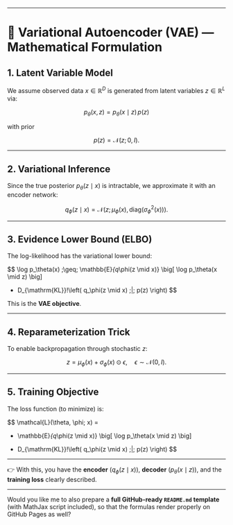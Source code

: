 

---

# 📘 Variational Autoencoder (VAE) — Mathematical Formulation

## **1. Latent Variable Model**

We assume observed data $x \in \mathbb{R}^D$ is generated from latent variables $z \in \mathbb{R}^L$ via:

$$
p_\theta(x, z) = p_\theta(x \mid z) \, p(z)
$$

with prior

$$
p(z) = \mathcal{N}(z; 0, I).
$$

---

## **2. Variational Inference**

Since the true posterior $p_\theta(z \mid x)$ is intractable, we approximate it with an encoder network:

$$
q_\phi(z \mid x) = \mathcal{N}(z; \mu_\phi(x), \, \mathrm{diag}(\sigma_\phi^2(x))).
$$

---

## **3. Evidence Lower Bound (ELBO)**

The log-likelihood has the variational lower bound:

$$
\log p_\theta(x) \;\geq\;
\mathbb{E}_{q_\phi(z \mid x)} \big[ \log p_\theta(x \mid z) \big]
- D_{\mathrm{KL}}\!\left( q_\phi(z \mid x) \;\|\; p(z) \right)
$$

This is the **VAE objective**.

---

## **4. Reparameterization Trick**

To enable backpropagation through stochastic $z$:

$$
z = \mu_\phi(x) + \sigma_\phi(x) \odot \epsilon, 
\quad \epsilon \sim \mathcal{N}(0, I).
$$

---

## **5. Training Objective**

The loss function (to minimize) is:

$$
\mathcal{L}(\theta, \phi; x) =
- \mathbb{E}_{q_\phi(z \mid x)} \big[ \log p_\theta(x \mid z) \big]
+ D_{\mathrm{KL}}\!\left( q_\phi(z \mid x) \;\|\; p(z) \right)
$$
---

👉 With this, you have the **encoder** ($q_\phi(z \mid x)$), **decoder** ($p_\theta(x \mid z)$), and the **training loss** clearly described.

---

Would you like me to also prepare a **full GitHub-ready `README.md` template** (with MathJax script included), so that the formulas render properly on GitHub Pages as well?








